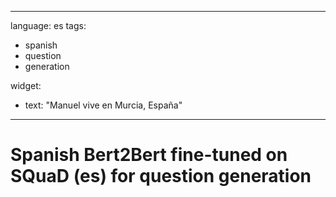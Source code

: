 
---
language: es
tags:
- spanish
- question
- generation

widget:
- text: "Manuel vive en Murcia, España"
---
# Spanish Bert2Bert fine-tuned on SQuaD (es) for question generation